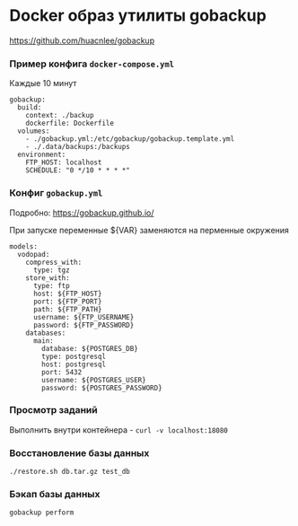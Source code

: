 # Docker образ утилиты gobackup

https://github.com/huacnlee/gobackup

### Пример конфига `docker-compose.yml`
Каждые 10 минут
```
gobackup:
  build:
    context: ./backup
    dockerfile: Dockerfile
  volumes: 
    - ./gobackup.yml:/etc/gobackup/gobackup.template.yml 
    - ./.data/backups:/backups
  environment:
    FTP_HOST: localhost
    SCHEDULE: "0 */10 * * * *"
```

### Конфиг `gobackup.yml` 
Подробно: https://gobackup.github.io/

При запуске переменные ${VAR} заменяются на перменные окружения

```
models:
  vodopad:
    compress_with:
      type: tgz
    store_with:
      type: ftp
      host: ${FTP_HOST}
      port: ${FTP_PORT}
      path: ${FTP_PATH}
      username: ${FTP_USERNAME}
      password: ${FTP_PASSWORD}
    databases:
      main:
        database: ${POSTGRES_DB}
        type: postgresql
        host: postgresql
        port: 5432
        username: ${POSTGRES_USER}
        password: ${POSTGRES_PASSWORD}
  ```

### Просмотр заданий
Выполнить внутри контейнера - `curl -v localhost:18080`

### Восстановление базы данных
`./restore.sh db.tar.gz test_db`

### Бэкап базы данных
`gobackup perform`